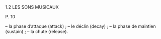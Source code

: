 1.2 LES SONS MUSICAUX

P. 10

– la phase d’attaque (attack) ;
– le déclin (decay) ;
– la phase de maintien (sustain) ;
– la chute (release).

